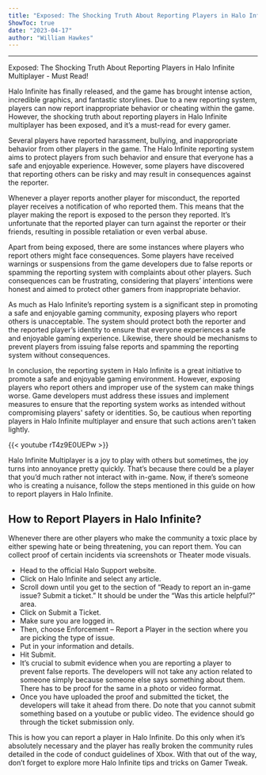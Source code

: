 ```yaml
---
title: "Exposed: The Shocking Truth About Reporting Players in Halo Infinite Multiplayer - Must Read!"
ShowToc: true 
date: "2023-04-17"
author: "William Hawkes"
---
```

*****
Exposed: The Shocking Truth About Reporting Players in Halo Infinite Multiplayer - Must Read!

Halo Infinite has finally released, and the game has brought intense action, incredible graphics, and fantastic storylines. Due to a new reporting system, players can now report inappropriate behavior or cheating within the game. However, the shocking truth about reporting players in Halo Infinite multiplayer has been exposed, and it’s a must-read for every gamer.

Several players have reported harassment, bullying, and inappropriate behavior from other players in the game. The Halo Infinite reporting system aims to protect players from such behavior and ensure that everyone has a safe and enjoyable experience. However, some players have discovered that reporting others can be risky and may result in consequences against the reporter.

Whenever a player reports another player for misconduct, the reported player receives a notification of who reported them. This means that the player making the report is exposed to the person they reported. It’s unfortunate that the reported player can turn against the reporter or their friends, resulting in possible retaliation or even verbal abuse.

Apart from being exposed, there are some instances where players who report others might face consequences. Some players have received warnings or suspensions from the game developers due to false reports or spamming the reporting system with complaints about other players. Such consequences can be frustrating, considering that players’ intentions were honest and aimed to protect other gamers from inappropriate behavior.

As much as Halo Infinite’s reporting system is a significant step in promoting a safe and enjoyable gaming community, exposing players who report others is unacceptable. The system should protect both the reporter and the reported player’s identity to ensure that everyone experiences a safe and enjoyable gaming experience. Likewise, there should be mechanisms to prevent players from issuing false reports and spamming the reporting system without consequences.

In conclusion, the reporting system in Halo Infinite is a great initiative to promote a safe and enjoyable gaming environment. However, exposing players who report others and improper use of the system can make things worse. Game developers must address these issues and implement measures to ensure that the reporting system works as intended without compromising players' safety or identities. So, be cautious when reporting players in Halo Infinite multiplayer and ensure that such actions aren't taken lightly.

{{< youtube rT4z9E0UEPw >}} 



Halo Infinite Multiplayer is a joy to play with others but sometimes, the joy turns into annoyance pretty quickly. That’s because there could be a player that you’d much rather not interact with in-game. Now, if there’s someone who is creating a nuisance, follow the steps mentioned in this guide on how to report players in Halo Infinite.
 
## How to Report Players in Halo Infinite?
 
Whenever there are other players who make the community a toxic place by either spewing hate or being threatening, you can report them. You can collect proof of certain incidents via screenshots or Theater mode visuals.
 
- Head to the official Halo Support website.
 - Click on Halo Infinite and select any article.
 - Scroll down until you get to the section of “Ready to report an in-game issue? Submit a ticket.” It should be under the “Was this article helpful?” area.
 - Click on Submit a Ticket.
 - Make sure you are logged in.
 - Then, choose Enforcement – Report a Player in the section where you are picking the type of issue.
 - Put in your information and details.
 - Hit Submit.
 - It’s crucial to submit evidence when you are reporting a player to prevent false reports. The developers will not take any action related to someone simply because someone else says something about them. There has to be proof for the same in a photo or video format.
 - Once you have uploaded the proof and submitted the ticket, the developers will take it ahead from there. Do note that you cannot submit something based on a youtube or public video. The evidence should go through the ticket submission only.

 
This is how you can report a player in Halo Infinite. Do this only when it’s absolutely necessary and the player has really broken the community rules detailed in the code of conduct guidelines of Xbox. With that out of the way, don’t forget to explore more Halo Infinite tips and tricks on Gamer Tweak.




